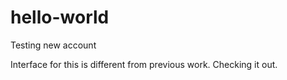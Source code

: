 # hello-world
Testing new account

Interface for this is different from previous work.  Checking it out.
